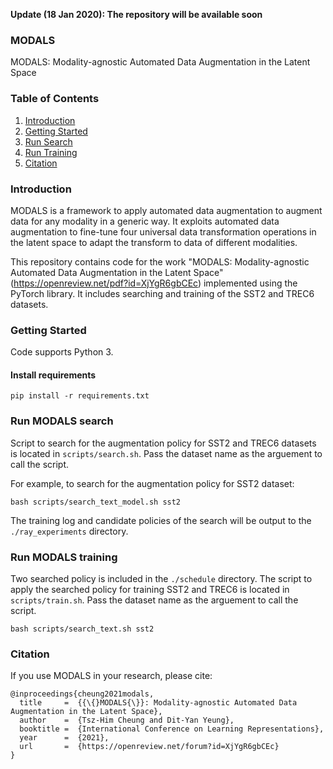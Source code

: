 __Update (18 Jan 2020): The repository will be available soon__

### MODALS
MODALS: Modality-agnostic Automated Data Augmentation in the Latent Space

### Table of Contents

1. [Introduction](#introduction)
2. [Getting Started](#getting-started)
3. [Run Search](#run-modals-search)
4. [Run Training](#run-modals-training)
5. [Citation](#citation)

### Introduction

MODALS is a framework to apply automated data augmentation to augment data for any modality in a generic way. It exploits automated data augmentation
to fine-tune four universal data transformation operations in the latent space to adapt the transform to data of different modalities.

This repository contains code for the work "MODALS: Modality-agnostic Automated Data Augmentation in the Latent Space" (https://openreview.net/pdf?id=XjYgR6gbCEc) implemented using the PyTorch library. It includes searching and training of the SST2 and TREC6 datasets.

### Getting Started
Code supports Python 3.

####  Install requirements

```shell
pip install -r requirements.txt
```

### Run MODALS search
Script to search for the augmentation policy for SST2 and TREC6 datasets is located in `scripts/search.sh`. Pass the dataset name as the arguement to call the script.

For example, to search for the augmentation policy for SST2 dataset:

```shell
bash scripts/search_text_model.sh sst2
```

The training log and candidate policies of the search will be output to the `./ray_experiments` directory.

### Run MODALS training
Two searched policy is included in the `./schedule` directory. The script to apply the searched policy for training SST2 and TREC6 is located in `scripts/train.sh`. Pass the dataset name as the arguement to call the script.

```shell
bash scripts/search_text.sh sst2
```

### Citation
If you use MODALS in your research, please cite:

```
@inproceedings{cheung2021modals,
  title     =  {{\{}MODALS{\}}: Modality-agnostic Automated Data Augmentation in the Latent Space},
  author    =  {Tsz-Him Cheung and Dit-Yan Yeung},
  booktitle =  {International Conference on Learning Representations},
  year      =  {2021},
  url       =  {https://openreview.net/forum?id=XjYgR6gbCEc}
}
```
